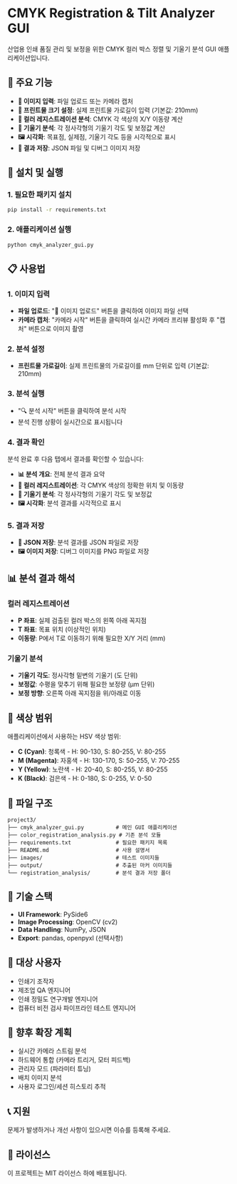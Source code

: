 # CMYK Registration & Tilt Analyzer GUI

산업용 인쇄 품질 관리 및 보정을 위한 CMYK 컬러 박스 정렬 및 기울기 분석 GUI 애플리케이션입니다.

## 🎯 주요 기능

- **📸 이미지 입력**: 파일 업로드 또는 카메라 캡처
- **📏 프린트물 크기 설정**: 실제 프린트물 가로길이 입력 (기본값: 210mm)
- **🎯 컬러 레지스트레이션 분석**: CMYK 각 색상의 X/Y 이동량 계산
- **📐 기울기 분석**: 각 정사각형의 기울기 각도 및 보정값 계산
- **🖼️ 시각화**: 목표점, 실제점, 기울기 각도 등을 시각적으로 표시
- **💾 결과 저장**: JSON 파일 및 디버그 이미지 저장

## 🚀 설치 및 실행

### 1. 필요한 패키지 설치

```bash
pip install -r requirements.txt
```

### 2. 애플리케이션 실행

```bash
python cmyk_analyzer_gui.py
```

## 📋 사용법

### 1. 이미지 입력
- **파일 업로드**: "📁 이미지 업로드" 버튼을 클릭하여 이미지 파일 선택
- **카메라 캡처**: "카메라 시작" 버튼을 클릭하여 실시간 카메라 프리뷰 활성화 후 "캡처" 버튼으로 이미지 촬영

### 2. 분석 설정
- **프린트물 가로길이**: 실제 프린트물의 가로길이를 mm 단위로 입력 (기본값: 210mm)

### 3. 분석 실행
- "🔍 분석 시작" 버튼을 클릭하여 분석 시작
- 분석 진행 상황이 실시간으로 표시됩니다

### 4. 결과 확인
분석 완료 후 다음 탭에서 결과를 확인할 수 있습니다:

- **📊 분석 개요**: 전체 분석 결과 요약
- **🎯 컬러 레지스트레이션**: 각 CMYK 색상의 정확한 위치 및 이동량
- **📐 기울기 분석**: 각 정사각형의 기울기 각도 및 보정값
- **🖼️ 시각화**: 분석 결과를 시각적으로 표시

### 5. 결과 저장
- **💾 JSON 저장**: 분석 결과를 JSON 파일로 저장
- **🖼️ 이미지 저장**: 디버그 이미지를 PNG 파일로 저장

## 📊 분석 결과 해석

### 컬러 레지스트레이션
- **P 좌표**: 실제 검출된 컬러 박스의 왼쪽 아래 꼭지점
- **T 좌표**: 목표 위치 (이상적인 위치)
- **이동량**: P에서 T로 이동하기 위해 필요한 X/Y 거리 (mm)

### 기울기 분석
- **기울기 각도**: 정사각형 밑변의 기울기 (도 단위)
- **보정값**: 수평을 맞추기 위해 필요한 보정량 (μm 단위)
- **보정 방향**: 오른쪽 아래 꼭지점을 위/아래로 이동

## 🎨 색상 범위

애플리케이션에서 사용하는 HSV 색상 범위:

- **C (Cyan)**: 청록색 - H: 90-130, S: 80-255, V: 80-255
- **M (Magenta)**: 자홍색 - H: 130-170, S: 50-255, V: 70-255
- **Y (Yellow)**: 노란색 - H: 20-40, S: 80-255, V: 80-255
- **K (Black)**: 검은색 - H: 0-180, S: 0-255, V: 0-50

## 📁 파일 구조

```
project3/
├── cmyk_analyzer_gui.py          # 메인 GUI 애플리케이션
├── color_registration_analysis.py # 기존 분석 모듈
├── requirements.txt              # 필요한 패키지 목록
├── README.md                     # 사용 설명서
├── images/                       # 테스트 이미지들
├── output/                       # 추출된 마커 이미지들
└── registration_analysis/        # 분석 결과 저장 폴더
```

## 🔧 기술 스택

- **UI Framework**: PySide6
- **Image Processing**: OpenCV (cv2)
- **Data Handling**: NumPy, JSON
- **Export**: pandas, openpyxl (선택사항)

## 🎯 대상 사용자

- 인쇄기 조작자
- 제조업 QA 엔지니어
- 인쇄 정밀도 연구개발 엔지니어
- 컴퓨터 비전 검사 파이프라인 테스트 엔지니어

## 🔮 향후 확장 계획

- 실시간 카메라 스트림 분석
- 하드웨어 통합 (카메라 트리거, 모터 피드백)
- 관리자 모드 (파라미터 튜닝)
- 배치 이미지 분석
- 사용자 로그인/세션 히스토리 추적

## 📞 지원

문제가 발생하거나 개선 사항이 있으시면 이슈를 등록해 주세요.

## 📄 라이선스

이 프로젝트는 MIT 라이선스 하에 배포됩니다. 
